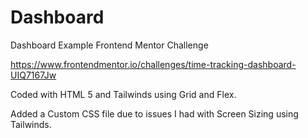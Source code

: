 # Dashboard
Dashboard Example
Frontend Mentor Challenge

https://www.frontendmentor.io/challenges/time-tracking-dashboard-UIQ7167Jw

Coded with HTML 5 and Tailwinds using Grid and Flex. 

Added a Custom CSS file due to issues I had with Screen Sizing using Tailwinds. 





